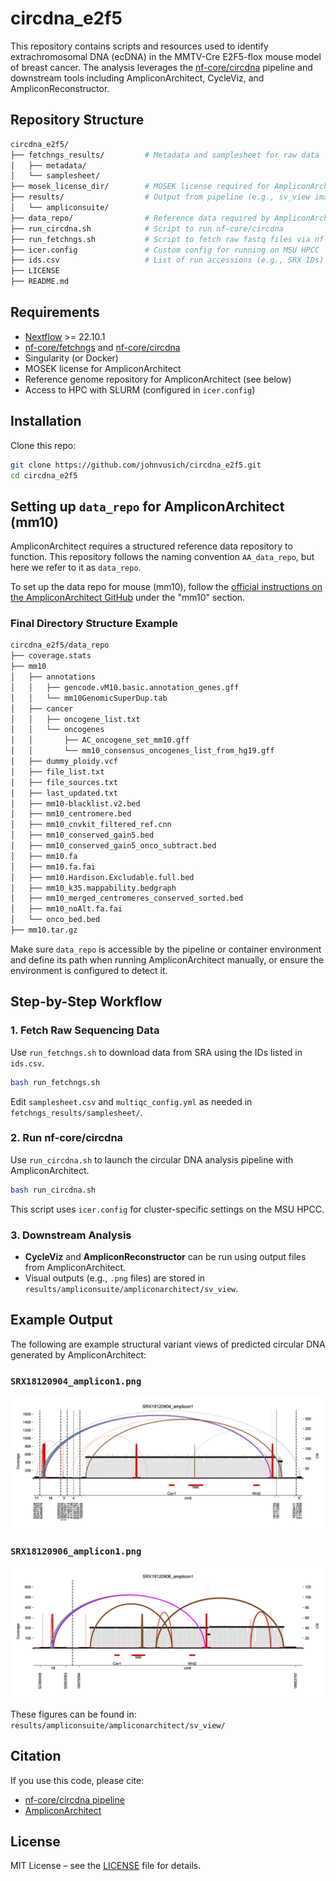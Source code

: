 # circdna_e2f5

This repository contains scripts and resources used to identify extrachromosomal DNA (ecDNA) in the MMTV-Cre E2F5-flox mouse model of breast cancer. The analysis leverages the [nf-core/circdna](https://nf-co.re/circdna) pipeline and downstream tools including AmpliconArchitect, CycleViz, and AmpliconReconstructor.

## Repository Structure

```bash
circdna_e2f5/
├── fetchngs_results/         # Metadata and samplesheet for raw data
│   ├── metadata/
│   └── samplesheet/
├── mosek_license_dir/        # MOSEK license required for AmpliconArchitect
├── results/                  # Output from pipeline (e.g., sv_view images)
│   └── ampliconsuite/
├── data_repo/                # Reference data required by AmpliconArchitect (for mm10)
├── run_circdna.sh            # Script to run nf-core/circdna
├── run_fetchngs.sh           # Script to fetch raw fastq files via nf-core/fetchngs
├── icer.config               # Custom config for running on MSU HPCC
├── ids.csv                   # List of run accessions (e.g., SRX IDs)
├── LICENSE
├── README.md
```

## Requirements

- [Nextflow](https://www.nextflow.io/) >= 22.10.1
- [nf-core/fetchngs](https://nf-co.re/fetchngs) and [nf-core/circdna](https://nf-co.re/circdna)
- Singularity (or Docker)
- MOSEK license for AmpliconArchitect
- Reference genome repository for AmpliconArchitect (see below)
- Access to HPC with SLURM (configured in `icer.config`)

## Installation

Clone this repo:

```bash
git clone https://github.com/johnvusich/circdna_e2f5.git
cd circdna_e2f5
```

## Setting up `data_repo` for AmpliconArchitect (mm10)

AmpliconArchitect requires a structured reference data repository to function. This repository follows the naming convention `AA_data_repo`, but here we refer to it as `data_repo`.

To set up the data repo for mouse (mm10), follow the [official instructions on the AmpliconArchitect GitHub](https://github.com/AmpliconSuite/AmpliconArchitect#setting-up-the-data-repository-aa_data_repo) under the "mm10" section.

### Final Directory Structure Example

```bash
circdna_e2f5/data_repo
├── coverage.stats
├── mm10
│   ├── annotations
│   │   ├── gencode.vM10.basic.annotation_genes.gff
│   │   └── mm10GenomicSuperDup.tab
│   ├── cancer
│   │   ├── oncogene_list.txt
│   │   └── oncogenes
│   │       ├── AC_oncogene_set_mm10.gff
│   │       └── mm10_consensus_oncogenes_list_from_hg19.gff
│   ├── dummy_ploidy.vcf
│   ├── file_list.txt
│   ├── file_sources.txt
│   ├── last_updated.txt
│   ├── mm10-blacklist.v2.bed
│   ├── mm10_centromere.bed
│   ├── mm10_cnvkit_filtered_ref.cnn
│   ├── mm10_conserved_gain5.bed
│   ├── mm10_conserved_gain5_onco_subtract.bed
│   ├── mm10.fa
│   ├── mm10.fa.fai
│   ├── mm10.Hardison.Excludable.full.bed
│   ├── mm10_k35.mappability.bedgraph
│   ├── mm10_merged_centromeres_conserved_sorted.bed
│   ├── mm10_noAlt.fa.fai
│   └── onco_bed.bed
├── mm10.tar.gz
```

Make sure `data_repo` is accessible by the pipeline or container environment and define its path when running AmpliconArchitect manually, or ensure the environment is configured to detect it.

## Step-by-Step Workflow

### 1. Fetch Raw Sequencing Data

Use `run_fetchngs.sh` to download data from SRA using the IDs listed in `ids.csv`.

```bash
bash run_fetchngs.sh
```

Edit `samplesheet.csv` and `multiqc_config.yml` as needed in `fetchngs_results/samplesheet/`.

### 2. Run nf-core/circdna

Use `run_circdna.sh` to launch the circular DNA analysis pipeline with AmpliconArchitect.

```bash
bash run_circdna.sh
```

This script uses `icer.config` for cluster-specific settings on the MSU HPCC.

### 3. Downstream Analysis

- **CycleViz** and **AmpliconReconstructor** can be run using output files from AmpliconArchitect.
- Visual outputs (e.g., `.png` files) are stored in `results/ampliconsuite/ampliconarchitect/sv_view`.

## Example Output

The following are example structural variant views of predicted circular DNA generated by AmpliconArchitect:

### `SRX18120904_amplicon1.png`
![SRX18120904_amplicon1](results/ampliconsuite/ampliconarchitect/sv_view/SRX18120904_amplicon1.png)

### `SRX18120906_amplicon1.png`
![SRX18120906_amplicon1](results/ampliconsuite/ampliconarchitect/sv_view/SRX18120906_amplicon1.png)

These figures can be found in: `results/ampliconsuite/ampliconarchitect/sv_view/`

## Citation

If you use this code, please cite:

- [nf-core/circdna pipeline](https://nf-co.re/circdna)
- [AmpliconArchitect](https://github.com/virajbdeshpande/AmpliconArchitect)

## License

MIT License – see the [LICENSE](./LICENSE) file for details.
